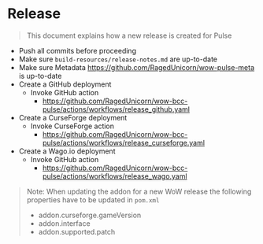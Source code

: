 # Release

> This document explains how a new release is created for Pulse

* Push all commits before proceeding
* Make sure `build-resources/release-notes.md` are up-to-date
* Make sure Metadata https://github.com/RagedUnicorn/wow-pulse-meta is up-to-date
* Create a GitHub deployment
  * Invoke GitHub action
    * https://github.com/RagedUnicorn/wow-bcc-pulse/actions/workflows/release_github.yaml
* Create a CurseForge deployment
  * Invoke CurseForge action
    * https://github.com/RagedUnicorn/wow-bcc-pulse/actions/workflows/release_curseforge.yaml
* Create a Wago.io deployment
  * Invoke GitHub action
    * https://github.com/RagedUnicorn/wow-bcc-pulse/actions/workflows/release_wago.yaml

> Note: When updating the addon for a new WoW release the following properties have to be updated in `pom.xml`
> * addon.curseforge.gameVersion
> * addon.interface
> * addon.supported.patch
